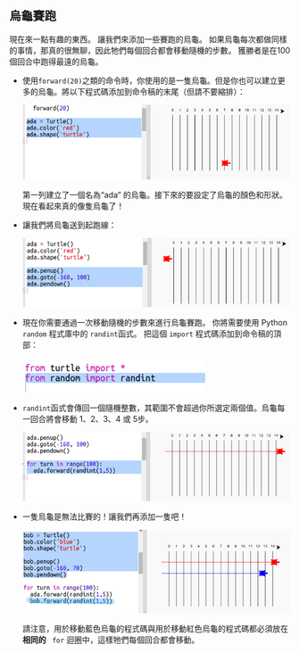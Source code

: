 ## 烏龜賽跑

現在來一點有趣的東西。 讓我們來添加一些賽跑的烏龜。 如果烏龜每次都做同樣的事情，那真的很無聊，因此牠們每個回合都會移動隨機的步數。 獲勝者是在100 個回合中跑得最遠的烏龜。

+ 使用`forward(20)`之類的命令時，你使用的是一隻烏龜。但是你也可以建立更多的烏龜。將以下程式碼添加到命令稿的末尾（但請不要縮排）：
    
    ![螢幕截圖](images/race-red.png)
    
    第一列建立了一個名為“ada” 的烏龜。接下來的要設定了烏龜的顏色和形狀。現在看起來真的像隻烏龜了！

+ 讓我們將烏龜送到起跑線：
    
    ![螢幕截圖](images/race-start.png)

+ 現在你需要通過一次移動隨機的步數來進行烏龜賽跑。 你將需要使用 Python ` random ` 程式庫中的 `randint`函式。 把這個 `import` 程式碼添加到命令稿的頂部：
    
    ![螢幕截圖](images/race-randint.png)

+ ` randint `函式會傳回一個隨機整數，其範圍不會超過你所選定兩個值。烏龜每一回合將會移動 1、2、3、4 或 5步。
    
    ![螢幕截圖](images/race-random.png)

+ 一隻烏龜是無法比賽的！讓我們再添加一隻吧！
    
    ![螢幕截圖](images/race-blue.png)
    
    請注意，用於移動藍色烏龜的程式碼與用於移動紅色烏龜的程式碼都必須放在 **相同的** ` for` 迴圈中，這樣牠們每個回合都會移動。
